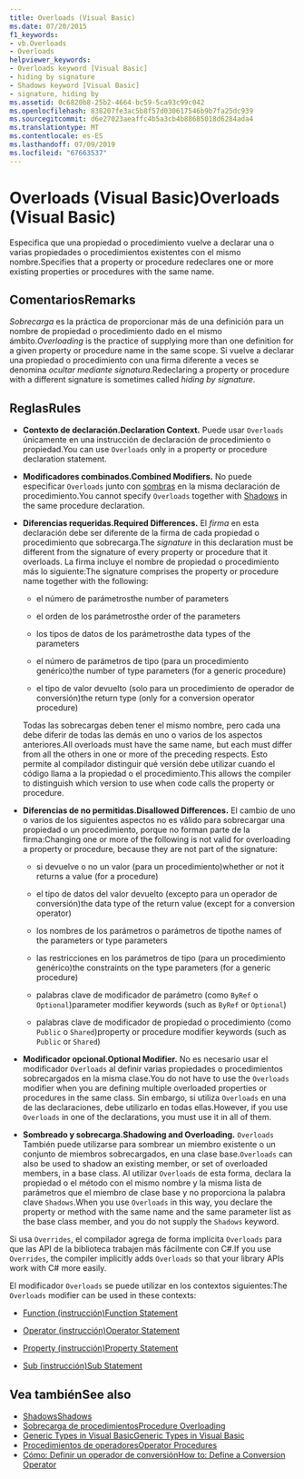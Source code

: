 ```yaml
---
title: Overloads (Visual Basic)
ms.date: 07/20/2015
f1_keywords:
- vb.Overloads
- Overloads
helpviewer_keywords:
- Overloads keyword [Visual Basic]
- hiding by signature
- Shadows keyword [Visual Basic]
- signature, hiding by
ms.assetid: 0c6820b8-25b2-4664-bc59-5ca93c99c042
ms.openlocfilehash: 838207fe3ac5b8f57d030617546b9b7fa25dc939
ms.sourcegitcommit: d6e27023aeaffc4b5a3cb4b88685018d6284ada4
ms.translationtype: MT
ms.contentlocale: es-ES
ms.lasthandoff: 07/09/2019
ms.locfileid: "67663537"
---
```

# <a name="overloads-visual-basic"></a><span data-ttu-id="1ea17-102">Overloads (Visual Basic)</span><span class="sxs-lookup"><span data-stu-id="1ea17-102">Overloads (Visual Basic)</span></span>

<span data-ttu-id="1ea17-103">Especifica que una propiedad o procedimiento vuelve a declarar una o varias propiedades o procedimientos existentes con el mismo nombre.</span><span class="sxs-lookup"><span data-stu-id="1ea17-103">Specifies that a property or procedure redeclares one or more existing properties or procedures with the same name.</span></span>

## <a name="remarks"></a><span data-ttu-id="1ea17-104">Comentarios</span><span class="sxs-lookup"><span data-stu-id="1ea17-104">Remarks</span></span>

<span data-ttu-id="1ea17-105">*Sobrecarga* es la práctica de proporcionar más de una definición para un nombre de propiedad o procedimiento dado en el mismo ámbito.</span><span class="sxs-lookup"><span data-stu-id="1ea17-105">*Overloading* is the practice of supplying more than one definition for a given property or procedure name in the same scope.</span></span> <span data-ttu-id="1ea17-106">Si vuelve a declarar una propiedad o procedimiento con una firma diferente a veces se denomina *ocultar mediante signatura*.</span><span class="sxs-lookup"><span data-stu-id="1ea17-106">Redeclaring a property or procedure with a different signature is sometimes called *hiding by signature*.</span></span>

## <a name="rules"></a><span data-ttu-id="1ea17-107">Reglas</span><span class="sxs-lookup"><span data-stu-id="1ea17-107">Rules</span></span>

- <span data-ttu-id="1ea17-108">**Contexto de declaración.**</span><span class="sxs-lookup"><span data-stu-id="1ea17-108">**Declaration Context.**</span></span> <span data-ttu-id="1ea17-109">Puede usar `Overloads` únicamente en una instrucción de declaración de procedimiento o propiedad.</span><span class="sxs-lookup"><span data-stu-id="1ea17-109">You can use `Overloads` only in a property or procedure declaration statement.</span></span>

- <span data-ttu-id="1ea17-110">**Modificadores combinados.**</span><span class="sxs-lookup"><span data-stu-id="1ea17-110">**Combined Modifiers.**</span></span> <span data-ttu-id="1ea17-111">No puede especificar `Overloads` junto con [sombras](../../../visual-basic/language-reference/modifiers/shadows.md) en la misma declaración de procedimiento.</span><span class="sxs-lookup"><span data-stu-id="1ea17-111">You cannot specify `Overloads` together with [Shadows](../../../visual-basic/language-reference/modifiers/shadows.md) in the same procedure declaration.</span></span>

- <span data-ttu-id="1ea17-112">**Diferencias requeridas.**</span><span class="sxs-lookup"><span data-stu-id="1ea17-112">**Required Differences.**</span></span> <span data-ttu-id="1ea17-113">El *firma* en esta declaración debe ser diferente de la firma de cada propiedad o procedimiento que sobrecarga.</span><span class="sxs-lookup"><span data-stu-id="1ea17-113">The *signature* in this declaration must be different from the signature of every property or procedure that it overloads.</span></span> <span data-ttu-id="1ea17-114">La firma incluye el nombre de propiedad o procedimiento más lo siguiente:</span><span class="sxs-lookup"><span data-stu-id="1ea17-114">The signature comprises the property or procedure name together with the following:</span></span>

  - <span data-ttu-id="1ea17-115">el número de parámetros</span><span class="sxs-lookup"><span data-stu-id="1ea17-115">the number of parameters</span></span>

  - <span data-ttu-id="1ea17-116">el orden de los parámetros</span><span class="sxs-lookup"><span data-stu-id="1ea17-116">the order of the parameters</span></span>

  - <span data-ttu-id="1ea17-117">los tipos de datos de los parámetros</span><span class="sxs-lookup"><span data-stu-id="1ea17-117">the data types of the parameters</span></span>

  - <span data-ttu-id="1ea17-118">el número de parámetros de tipo (para un procedimiento genérico)</span><span class="sxs-lookup"><span data-stu-id="1ea17-118">the number of type parameters (for a generic procedure)</span></span>

  - <span data-ttu-id="1ea17-119">el tipo de valor devuelto (solo para un procedimiento de operador de conversión)</span><span class="sxs-lookup"><span data-stu-id="1ea17-119">the return type (only for a conversion operator procedure)</span></span>

  <span data-ttu-id="1ea17-120">Todas las sobrecargas deben tener el mismo nombre, pero cada una debe diferir de todas las demás en uno o varios de los aspectos anteriores.</span><span class="sxs-lookup"><span data-stu-id="1ea17-120">All overloads must have the same name, but each must differ from all the others in one or more of the preceding respects.</span></span> <span data-ttu-id="1ea17-121">Esto permite al compilador distinguir qué versión debe utilizar cuando el código llama a la propiedad o el procedimiento.</span><span class="sxs-lookup"><span data-stu-id="1ea17-121">This allows the compiler to distinguish which version to use when code calls the property or procedure.</span></span>

- <span data-ttu-id="1ea17-122">**Diferencias de no permitidas.**</span><span class="sxs-lookup"><span data-stu-id="1ea17-122">**Disallowed Differences.**</span></span> <span data-ttu-id="1ea17-123">El cambio de uno o varios de los siguientes aspectos no es válido para sobrecargar una propiedad o un procedimiento, porque no forman parte de la firma:</span><span class="sxs-lookup"><span data-stu-id="1ea17-123">Changing one or more of the following is not valid for overloading a property or procedure, because they are not part of the signature:</span></span>

  - <span data-ttu-id="1ea17-124">si devuelve o no un valor (para un procedimiento)</span><span class="sxs-lookup"><span data-stu-id="1ea17-124">whether or not it returns a value (for a procedure)</span></span>

  - <span data-ttu-id="1ea17-125">el tipo de datos del valor devuelto (excepto para un operador de conversión)</span><span class="sxs-lookup"><span data-stu-id="1ea17-125">the data type of the return value (except for a conversion operator)</span></span>

  - <span data-ttu-id="1ea17-126">los nombres de los parámetros o parámetros de tipo</span><span class="sxs-lookup"><span data-stu-id="1ea17-126">the names of the parameters or type parameters</span></span>

  - <span data-ttu-id="1ea17-127">las restricciones en los parámetros de tipo (para un procedimiento genérico)</span><span class="sxs-lookup"><span data-stu-id="1ea17-127">the constraints on the type parameters (for a generic procedure)</span></span>

  - <span data-ttu-id="1ea17-128">palabras clave de modificador de parámetro (como `ByRef` o `Optional`)</span><span class="sxs-lookup"><span data-stu-id="1ea17-128">parameter modifier keywords (such as `ByRef` or `Optional`)</span></span>

  - <span data-ttu-id="1ea17-129">palabras clave de modificador de propiedad o procedimiento (como `Public` o `Shared`)</span><span class="sxs-lookup"><span data-stu-id="1ea17-129">property or procedure modifier keywords (such as `Public` or `Shared`)</span></span>

- <span data-ttu-id="1ea17-130">**Modificador opcional.**</span><span class="sxs-lookup"><span data-stu-id="1ea17-130">**Optional Modifier.**</span></span> <span data-ttu-id="1ea17-131">No es necesario usar el modificador `Overloads` al definir varias propiedades o procedimientos sobrecargados en la misma clase.</span><span class="sxs-lookup"><span data-stu-id="1ea17-131">You do not have to use the `Overloads` modifier when you are defining multiple overloaded properties or procedures in the same class.</span></span> <span data-ttu-id="1ea17-132">Sin embargo, si utiliza `Overloads` en una de las declaraciones, debe utilizarlo en todas ellas.</span><span class="sxs-lookup"><span data-stu-id="1ea17-132">However, if you use `Overloads` in one of the declarations, you must use it in all of them.</span></span>

- <span data-ttu-id="1ea17-133">**Sombreado y sobrecarga.**</span><span class="sxs-lookup"><span data-stu-id="1ea17-133">**Shadowing and Overloading.**</span></span> <span data-ttu-id="1ea17-134">`Overloads` También puede utilizarse para sombrear un miembro existente o un conjunto de miembros sobrecargados, en una clase base.</span><span class="sxs-lookup"><span data-stu-id="1ea17-134">`Overloads` can also be used to shadow an existing member, or set of overloaded members, in a base class.</span></span> <span data-ttu-id="1ea17-135">Al utilizar `Overloads` de esta forma, declara la propiedad o el método con el mismo nombre y la misma lista de parámetros que el miembro de clase base y no proporciona la palabra clave `Shadows`.</span><span class="sxs-lookup"><span data-stu-id="1ea17-135">When you use `Overloads` in this way, you declare the property or method with the same name and the same parameter list as the base class member, and you do not supply the `Shadows` keyword.</span></span>

<span data-ttu-id="1ea17-136">Si usa `Overrides`, el compilador agrega de forma implícita `Overloads` para que las API de la biblioteca trabajen más fácilmente con C#.</span><span class="sxs-lookup"><span data-stu-id="1ea17-136">If you use `Overrides`, the compiler implicitly adds `Overloads` so that your library APIs work with C# more easily.</span></span>

<span data-ttu-id="1ea17-137">El modificador `Overloads` se puede utilizar en los contextos siguientes:</span><span class="sxs-lookup"><span data-stu-id="1ea17-137">The `Overloads` modifier can be used in these contexts:</span></span>

- [<span data-ttu-id="1ea17-138">Function (instrucción)</span><span class="sxs-lookup"><span data-stu-id="1ea17-138">Function Statement</span></span>](../../../visual-basic/language-reference/statements/function-statement.md)

- [<span data-ttu-id="1ea17-139">Operator (instrucción)</span><span class="sxs-lookup"><span data-stu-id="1ea17-139">Operator Statement</span></span>](../../../visual-basic/language-reference/statements/operator-statement.md)

- [<span data-ttu-id="1ea17-140">Property (instrucción)</span><span class="sxs-lookup"><span data-stu-id="1ea17-140">Property Statement</span></span>](../../../visual-basic/language-reference/statements/property-statement.md)

- [<span data-ttu-id="1ea17-141">Sub (instrucción)</span><span class="sxs-lookup"><span data-stu-id="1ea17-141">Sub Statement</span></span>](../../../visual-basic/language-reference/statements/sub-statement.md)

## <a name="see-also"></a><span data-ttu-id="1ea17-142">Vea también</span><span class="sxs-lookup"><span data-stu-id="1ea17-142">See also</span></span>

- [<span data-ttu-id="1ea17-143">Shadows</span><span class="sxs-lookup"><span data-stu-id="1ea17-143">Shadows</span></span>](../../../visual-basic/language-reference/modifiers/shadows.md)
- [<span data-ttu-id="1ea17-144">Sobrecarga de procedimientos</span><span class="sxs-lookup"><span data-stu-id="1ea17-144">Procedure Overloading</span></span>](../../../visual-basic/programming-guide/language-features/procedures/procedure-overloading.md)
- [<span data-ttu-id="1ea17-145">Generic Types in Visual Basic</span><span class="sxs-lookup"><span data-stu-id="1ea17-145">Generic Types in Visual Basic</span></span>](../../../visual-basic/programming-guide/language-features/data-types/generic-types.md)
- [<span data-ttu-id="1ea17-146">Procedimientos de operadores</span><span class="sxs-lookup"><span data-stu-id="1ea17-146">Operator Procedures</span></span>](../../../visual-basic/programming-guide/language-features/procedures/operator-procedures.md)
- [<span data-ttu-id="1ea17-147">Cómo: Definir un operador de conversión</span><span class="sxs-lookup"><span data-stu-id="1ea17-147">How to: Define a Conversion Operator</span></span>](../../../visual-basic/programming-guide/language-features/procedures/how-to-define-a-conversion-operator.md)
